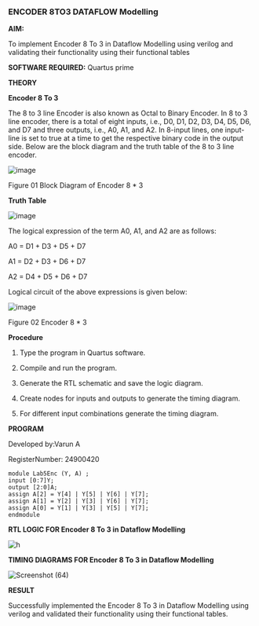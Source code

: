 ### ENCODER 8TO3 DATAFLOW Modelling

**AIM:**

To implement  Encoder 8 To 3 in Dataflow Modelling using verilog and validating their functionality using their functional tables

**SOFTWARE REQUIRED:** Quartus prime

**THEORY**

**Encoder 8 To 3**

The 8 to 3 line Encoder is also known as Octal to Binary Encoder. In 8 to 3 line encoder, there is a total of eight inputs, i.e., D0, D1, D2, D3, D4, D5, D6, and D7 and three outputs, i.e., A0, A1, and A2. In 8-input lines, one input-line is set to true at a time to get the respective binary code in the output side. Below are the block diagram and the truth table of the 8 to 3 line encoder.

![image](https://github.com/naavaneetha/ENCODER8TO3DATAFLOW/assets/154305477/0bc242c1-eb9e-4c47-afe5-30428470efc3)

Figure 01  Block Diagram of Encoder 8 * 3

**Truth Table**

![image](https://github.com/naavaneetha/ENCODER8TO3DATAFLOW/assets/154305477/35496b14-ae6e-4cd1-9abd-d6736b576575)

The logical expression of the term A0, A1, and A2 are as follows:

A0 = D1 + D3 + D5 + D7

A1 = D2 + D3 + D6 + D7

A2 = D4 + D5 + D6 + D7

Logical circuit of the above expressions is given below:

![image](https://github.com/naavaneetha/ENCODER8TO3DATAFLOW/assets/154305477/95acaee6-c873-4c75-89eb-ef09fb158053)

Figure 02  Encoder 8 * 3

**Procedure**

  1. Type the program in Quartus software.

  2. Compile and run the program.

  3. Generate the RTL schematic and save the logic diagram.

  4. Create nodes for inputs and outputs to generate the timing diagram.

  5. For different input combinations generate the timing diagram.

**PROGRAM** 

Developed by:Varun A

RegisterNumber: 24900420

```
module Lab5Enc (Y, A) ;
input [0:7]Y;
output [2:0]A;
assign A[2] = Y[4] | Y[5] | Y[6] | Y[7];
assign A[1] = Y[2] | Y[3] | Y[6] | Y[7];
assign A[0] = Y[1] | Y[3] | Y[5] | Y[7];
endmodule
```

**RTL LOGIC FOR Encoder 8 To 3 in Dataflow Modelling**

![h](https://github.com/user-attachments/assets/69f8ddb7-2746-4c3d-b34b-9cd303c02641)


**TIMING DIAGRAMS FOR Encoder 8 To 3 in Dataflow Modelling**

![Screenshot (64)](https://github.com/user-attachments/assets/2abaa2f4-e0a1-4905-8ba6-34ef5fafb896)


**RESULT**

Successfully implemented the Encoder 8 To 3 in Dataflow Modelling using verilog and validated their functionality using their functional tables.



